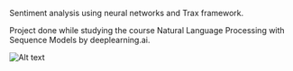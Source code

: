 Sentiment analysis using neural networks and Trax framework.

Project done while studying the course Natural Language Processing with Sequence Models by deeplearning.ai.

![Alt text](nn.png?raw=true "Title")
